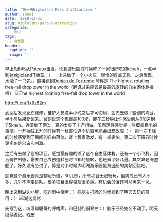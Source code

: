 ```yaml
---
title: '第一天Nigloland Parc d’attraction '
author: shuai
date: '2018-03-31'
slug: nigloland-parc-d-attraction
categories:
  - 游记
tags:
  - 自驾游
header:
  caption: ''
  image: ''
---
```


早上9点45从Puteaux出发，快到游乐园的时候吃了一家很好吃的kebab，一点半到达nigloland开始玩：）
一上来做了一个小火车，慢慢的有点无聊。之后发现，水洒了一书包。。直接跑到[Donjon de l'extreme](https://www.nigloland.fr/en/attractions-et-spectacles/thrilling-attractions/le-donjon-de-lextreme) 号称是 The highest rotating free-fall drop tower in the world（翻译过来应该是最高的旋转的自由落体跳楼机）
![The highest rotating free-fall drop tower in the world](https://www.nigloland.fr/wp-content/uploads/2017/10/attraction-sensations-fortes-donjon_informations.jpg)

http://t.cn/RxDz82m

到达后发现正在维修，维护人员说半小时之后才可使用，就先去做了些别的项目。半小时后果断回来。官网说这个机器高100米，能在三秒钟让你感受到从0加速到115km/h。连着做了两次，真的太爽了！还想做。虽然理性感觉是一件概率极小的事情，一开始往上升的时候有一丝害怕这个机器可能会出现故障 ：） 第一次下降的时候感受到了瞬间的自由落体，肾上腺素激发，有一点害怕。第二次下降的时候更多的是兴奋和刺激。

之后有去做了别的项目，感觉最有趣的除了这个自由落体机，还有一个小飞机，因为有控制感，需要自己去创造转圈时飞机的旋转，也是做了好几遍。其次算是海盗船了，好久没有坐过了，算是对小时候大明湖游乐园里海盗船的美好回忆吧。

感觉这个游乐园真是物超所值，30几欧，所有项目无限畅玩，最爽的还有人不多，几乎不需要排队。很多项目很容易玩很多遍。有机会的话还可以再来一次。

晚上来到湖边小屋，吃的雨中烧烤：）在朋友打牌的时候找到了明天去玩的项目：）
![湖边烧烤](https://ws4.sinaimg.cn/large/006tKfTcgy1fq2jkyvkkcj30u01h5juz.jpg)


先写到这，听着聪聪哥的呼噜声，和巴赫的钢琴曲：）脑子已经完全不动了。明天继续游记。晚安







